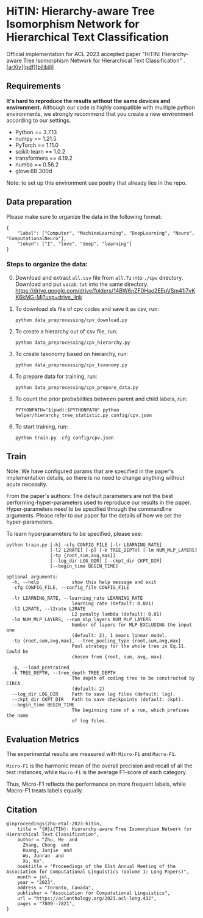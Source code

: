 # HiTIN: Hierarchy-aware Tree Isomorphism Network for Hierarchical Text Classification

Official implementation for ACL 2023 accepted paper "HiTIN: Hierarchy-aware Tree Isomorphism Network for Hierarchical Text Classification" . [[arXiv](https://arxiv.org/abs/2305.15182)][[pdf](https://arxiv.org/pdf/2305.15182.pdf)][[bilibili](https://www.bilibili.com/video/BV1vL411i7uY/?share_source=copy_web&vd_source=a9cc6ff9a8cf3c92bf2375da5b56a007)]

## Requirements

**It's hard to reproduce the results without the same devices and environment.** Although our code is highly compatible with mulitiple python environments, we strongly recommend that you create a new environment according to our settings.

- Python == 3.7.13
- numpy == 1.21.5
- PyTorch == 1.11.0
- scikit-learn == 1.0.2
- transformers == 4.19.2
- numba == 0.56.2
- glove.6B.300d

Note: to set up this environment use poetry that already lies in the repo.

## Data preparation

Please make sure to organize the data in the following format:

```
{
    "label": ["Computer", "MachineLearning", "DeepLearning", "Neuro", "ComputationalNeuro"],
    "token": ["I", "love", "deep", "learning"]
}

```

### Steps to organize the data:

0. Download and extract `all.csv` file from `all.7z` into `./cpv` directory. Download and put `vocab.txt` into the same directory.
   https://drive.google.com/drive/folders/14BW6nZF0Hao2EEpVSm41i7vKK6kMG-Mj?usp=drive_link

1. To download xls file of cpv codes and save it as csv, run:
   ```shell
   python data_preprocessing/cpv_download.py
   ```
2. To create a hierarchy out of csv file, run:
   ```shell
   python data_preprocessing/cpv_hierarchy.py
   ```
3. To create taxonomy based on hierarchy, run:
   ```shell
   python data_preprocessing/cpv_taxonomy.py
   ```
4. To prepare data for training, run:
   ```shell
   python data_preprocessing/cpv_prepare_data.py
   ```
5. To count the prior probabilities between parent and child labels, run:
   ```shell
   PYTHONPATH="$(pwd):$PYTHONPATH" python helper/hierarchy_tree_statistic.py config/cpv.json
   ```
6. To start training, run:
   ```shell
   python train.py -cfg config/cpv.json
   ```

## Train

Note: We have configured params that are specified in the paper's implementation details, so there is no need to change anything without acute necessity.

From the paper's authors:
The default parameters are not the best performing-hyper-parameters used to reproduce our results in the paper. Hyper-parameters need to be specified through the commandline arguments. Please refer to our paper for the details of how we set the hyper-parameters.

To learn hyperparameters to be specified, please see:

```
python train.py [-h] -cfg CONFIG_FILE [-lr LEARNING_RATE]
                [-l2 L2RATE] [-p] [-k TREE_DEPTH] [-lm NUM_MLP_LAYERS]
                [-tp {root,sum,avg,max}]
                [--log_dir LOG_DIR] [--ckpt_dir CKPT_DIR]
                [--begin_time BEGIN_TIME]

optional arguments:
  -h, --help            show this help message and exit
  -cfg CONFIG_FILE, --config_file CONFIG_FILE

  -lr LEARNING_RATE, --learning_rate LEARNING_RATE
                        learning rate (default: 0.001)
  -l2 L2RATE, --l2rate L2RATE
                        L2 penalty lambda (default: 0.01)
  -lm NUM_MLP_LAYERS, --num_mlp_layers NUM_MLP_LAYERS
                        Number of layers for MLP EXCLUDING the input one
                        (default: 2). 1 means linear model.
  -tp {root,sum,avg,max}, --tree_pooling_type {root,sum,avg,max}
                        Pool strategy for the whole tree in Eq.11. Could be
                        chosen from {root, sum, avg, max}.

  -p, --load_pretrained
  -k TREE_DEPTH, --tree_depth TREE_DEPTH
                        The depth of coding tree to be constructed by CIRCA
                        (default: 2)
  --log_dir LOG_DIR     Path to save log files (default: log).
  --ckpt_dir CKPT_DIR   Path to save checkpoints (default: ckpt).
  --begin_time BEGIN_TIME
                        The beginning time of a run, which prefixes the name
                        of log files.
```

## Evaluation Metrics

The experimental results are measured with `Micro-F1` and `Macro-F1`.

`Micro-F1` is the harmonic mean of the overall precision and recall of all the test instances, while
`Macro-F1` is the average F1-score of each category.

Thus, Micro-F1 reflects the performance on more frequent labels, while Macro-F1 treats labels equally.

## Citation

```
@inproceedings{zhu-etal-2023-hitin,
    title = "{H}i{TIN}: Hierarchy-aware Tree Isomorphism Network for Hierarchical Text Classification",
    author = "Zhu, He  and
      Zhang, Chong  and
      Huang, Junjie  and
      Wu, Junran  and
      Xu, Ke",
    booktitle = "Proceedings of the 61st Annual Meeting of the Association for Computational Linguistics (Volume 1: Long Papers)",
    month = jul,
    year = "2023",
    address = "Toronto, Canada",
    publisher = "Association for Computational Linguistics",
    url = "https://aclanthology.org/2023.acl-long.432",
    pages = "7809--7821",
}
```
